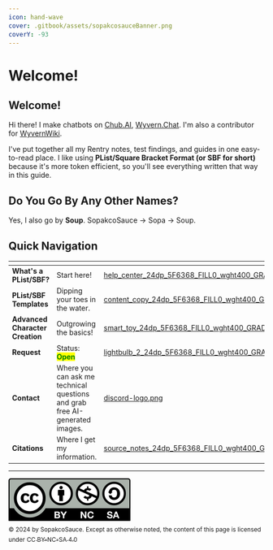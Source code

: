 ```yaml
---
icon: hand-wave
cover: .gitbook/assets/sopakcosauceBanner.png
coverY: -93
---
```


# Welcome!

## Welcome!

Hi there! I make chatbots on [Chub.AI](https://chub.ai/users/sopakcosauce), [Wyvern.Chat](https://app.wyvern.chat/profiles/dTSo5SSdNrgwrhGxqVqDW5an9ij2). I'm also a contributor for [WyvernWiki](https://wiki.wyvern.chat/).

I've put together all my Rentry notes, test findings, and guides in one easy-to-read place. I like using **PList/Square Bracket Format (or SBF for short)** because it's more token efficient, so you'll see everything written that way in this guide.

## Do You Go By Any Other Names?

Yes, I also go by **Soup**. SopakcoSauce → Sopa → Soup.

## Quick Navigation

<table data-card-size="large" data-view="cards"><thead><tr><th></th><th></th><th data-hidden data-card-cover data-type="files"></th><th data-hidden></th><th data-hidden data-card-target data-type="content-ref"></th></tr></thead><tbody><tr><td><strong>What's a PList/SBF?</strong></td><td>Start here!</td><td><a href=".gitbook/assets/help_center_24dp_5F6368_FILL0_wght400_GRAD0_opsz24.svg">help_center_24dp_5F6368_FILL0_wght400_GRAD0_opsz24.svg</a></td><td></td><td><a href="plist-sbf-guides/whats-a-plist-sbf.md">whats-a-plist-sbf.md</a></td></tr><tr><td><strong>PList/SBF</strong> <strong>Templates</strong></td><td>Dipping your toes in the water.</td><td><a href=".gitbook/assets/content_copy_24dp_5F6368_FILL0_wght400_GRAD0_opsz24.svg">content_copy_24dp_5F6368_FILL0_wght400_GRAD0_opsz24.svg</a></td><td></td><td><a href="plist-sbf-guides/templates/">templates</a></td></tr><tr><td><strong>Advanced Character Creation</strong></td><td>Outgrowing the basics!</td><td><a href=".gitbook/assets/smart_toy_24dp_5F6368_FILL0_wght400_GRAD0_opsz24.svg">smart_toy_24dp_5F6368_FILL0_wght400_GRAD0_opsz24.svg</a></td><td></td><td><a href="plist-sbf-guides/strategies-to-address-challenges-with-plist.md">strategies-to-address-challenges-with-plist.md</a></td></tr><tr><td><strong>Request</strong></td><td>Status: <mark style="color:green;"><strong>Open</strong></mark></td><td><a href=".gitbook/assets/lightbulb_2_24dp_5F6368_FILL0_wght400_GRAD0_opsz24.svg">lightbulb_2_24dp_5F6368_FILL0_wght400_GRAD0_opsz24.svg</a></td><td></td><td><a href="https://docs.google.com/forms/d/e/1FAIpQLSdeor3lKUX976OsY3puP6wyNd_Ym-vvkX1aybLpWy5Gr8esHA/viewform">https://docs.google.com/forms/d/e/1FAIpQLSdeor3lKUX976OsY3puP6wyNd_Ym-vvkX1aybLpWy5Gr8esHA/viewform</a></td></tr><tr><td><strong>Contact</strong></td><td>Where you can ask me technical questions and grab free AI-generated images.</td><td><a href=".gitbook/assets/discord-logo.png">discord-logo.png</a></td><td></td><td><a href="https://discord.gg/ugQdpbVxVa">https://discord.gg/ugQdpbVxVa</a></td></tr><tr><td><strong>Citations</strong></td><td>Where I get my information.</td><td><a href=".gitbook/assets/source_notes_24dp_5F6368_FILL0_wght400_GRAD0_opsz24.svg">source_notes_24dp_5F6368_FILL0_wght400_GRAD0_opsz24.svg</a></td><td></td><td><a href="other/citations.md">citations.md</a></td></tr></tbody></table>

***

![](.gitbook/assets/by-nc-sa.svg)\
<sub>© 2024 by SopakcoSauce. Except as otherwise noted, the content of this page is licensed under</sub> [<sub>CC BY-NC-SA 4.0</sub>](https://creativecommons.org/licenses/by-nc-sa/4.0/)&#x20;
